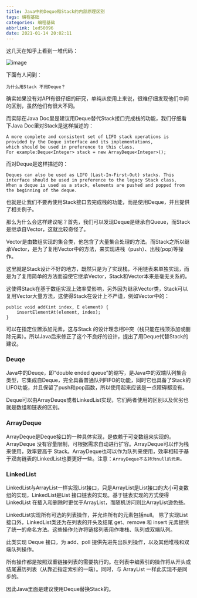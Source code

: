 ```yaml
---
title: Java中的Deque和Stack的内部原理区别
tags: 编程基础
categories: 编程基础
abbrlink: 1ed50096
date: 2021-01-14 20:02:11
---
```


这几天在知乎上看到一堆代码：

![image](0001.jpg)

下面有人问到：

```
为什么用Stack 不用Deque？
```

确实如果没有对API有很仔细的研究，单纯从使用上来说，很难仔细发现他们中间的区别，虽然他们有很大不同。

而实际在Java Doc里是建议用Deque替代Stack接口完成栈的功能，我们仔细看下Java Doc里对Stack是这样描述的：

```
A more complete and consistent set of LIFO stack operations is provided by the Deque interface and its implementations,
which should be used in preference to this class. 
For example:Deque<Integer> stack = new ArrayDeque<Integer>();
```

而对Deque是这样描述的：

```
Deques can also be used as LIFO (Last-In-First-Out) stacks. This interface should be used in preference to the legacy Stack class. 
When a deque is used as a stack, elements are pushed and popped from the beginning of the deque.
```

也就是让我们不要再使用Stack接口去完成栈的功能，而是使用Deque，并且提供了相关例子。

那么为什么会这样建议呢？首先，我们可以发现Deque是继承自Queue，而Stack是继承自Vector，这就比较奇怪了。

Vector是由数组实现的集合类，他包含了大量集合处理的方法。而Stack之所以继承Vector，是为了复用Vector中的方法，来实现进栈（push）、出栈(pop)等操作。

这里就是Stack设计不好的地方，既然只是为了实现栈，不用链表来单独实现，而是为了复用简单的方法而迫使它继承Vector，Stack和Vector本来是毫无关系的。

这使得Stack在基于数组实现上效率受影响，另外因为继承Vector类，Stack可以复用Vector大量方法，这使得Stack在设计上不严谨，例如Vector中的：

```
public void add(int index, E element) {
    insertElementAt(element, index);
}
```

可以在指定位置添加元素，这与Stack 的设计理念相冲突（栈只能在栈顶添加或删除元素）。所以Java后来修正了这个不良好的设计，提出了用Deque代替Stack的建议。

### Deuqe

Java中的Deuqe，即“double ended queue”的缩写，是Java中的双端队列集合类型，它集成自Deque，完全具备普通队列FIFO的功能，同时它也具备了Stack的LIFO功能，并且保留了push和pop函数，所以使用起来应该是一点障碍都没有。

Deque可以由ArrayDeuqe或者LinkedList实现，它们两者使用的区别以及优劣也就是数组和链表的区别。

### ArrayDeque

ArrayDeque是Deque接口的一种具体实现，是依赖于可变数组来实现的。ArrayDeque 没有容量限制，可根据需求自动进行扩容。ArrayDeque可以作为栈来使用，效率要高于 Stack。ArrayDeque也可以作为队列来使用，效率相较于基于双向链表的LinkedList也要更好一些。注意：`ArrayDeque不支持为null的元素。`

### LinkedList

LinkedList与ArrayList一样实现List接口，只是ArrayList是List接口的大小可变数组的实现，LinkedList是List 接口链表的实现。基于链表实现的方式使得 LinkedList 在插入和删除时更优于ArrayList，而随机访问则比ArrayList逊色些。

LinkedList实现所有可选的列表操作，并允许所有的元素包括null。
除了实现List接口外，LinkedList类还为在列表的开头及结尾 get、remove 和 insert 元素提供了统一的命名方法。这些操作允许将链接列表用作堆栈、队列或双端队列。

此类实现 Deque 接口，为 add、poll 提供先进先出队列操作，以及其他堆栈和双端队列操作。

所有操作都是按照双重链接列表的需要执行的。在列表中编索引的操作将从开头或结尾遍历列表（从靠近指定索引的一端）。同时，与 ArrayList 一样此实现不是同步的。

因此Java里面是建议使用Deque替换Stack的。
